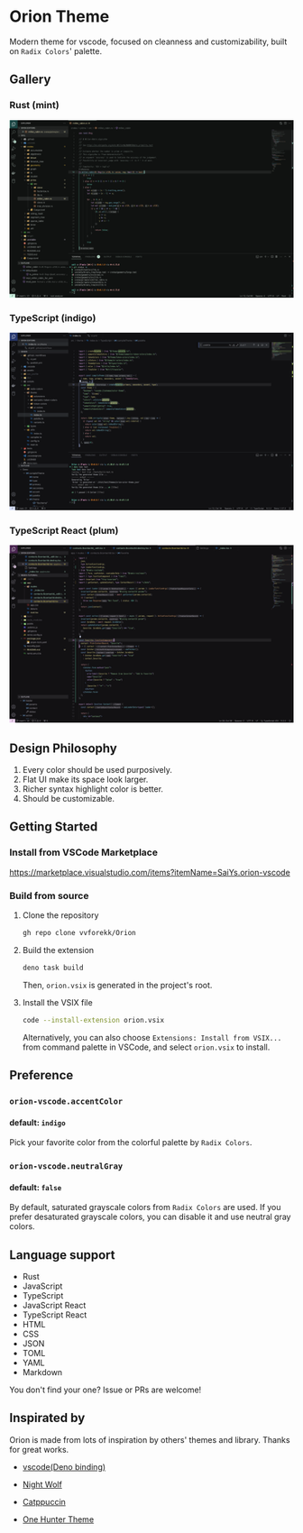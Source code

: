 # Orion Theme

Modern theme for vscode, focused on cleanness and customizability, built on
`Radix Colors`' palette.

## Gallery

### Rust (mint)

![Rust (mint)](assets/screenshots/rust-mint.png)

### TypeScript (indigo)

![TypeScript (indigo)](assets/screenshots/typescript-indigo.png)

### TypeScript React (plum)

![TypeScript React (plum)](assets/screenshots/typescriptreact-plum.png)

## Design Philosophy

1. Every color should be used purposively.
2. Flat UI make its space look larger.
3. Richer syntax highlight color is better.
4. Should be customizable.

## Getting Started

### Install from VSCode Marketplace

https://marketplace.visualstudio.com/items?itemName=SaiYs.orion-vscode

### Build from source

1. Clone the repository

   ```sh
   gh repo clone vvforekk/Orion
   ```

2. Build the extension

   ```sh
   deno task build
   ```

   Then, `orion.vsix` is generated in the project's root.

3. Install the VSIX file

   ```sh
   code --install-extension orion.vsix
   ```

   Alternatively, you can also choose `Extensions: Install from VSIX...` from
   command palette in VSCode, and select `orion.vsix` to install.

## Preference

### `orion-vscode.accentColor`

#### default: `indigo`

Pick your favorite color from the colorful palette by `Radix Colors`.

### `orion-vscode.neutralGray`

#### default: `false`

By default, saturated grayscale colors from `Radix Colors` are used. If you
prefer desaturated grayscale colors, you can disable it and use neutral gray
colors.

## Language support

- Rust
- JavaScript
- TypeScript
- JavaScript React
- TypeScript React
- HTML
- CSS
- JSON
- TOML
- YAML
- Markdown

You don't find your one? Issue or PRs are welcome!

## Inspirated by

Orion is made from lots of inspiration by others' themes and library. Thanks for
great works.

- [vscode(Deno binding)](https://github.com/narumincho/vscode)

- [Night Wolf](https://github.com/mao-santaella-rs/NightWolfTheme)
- [Catppuccin](https://github.com/catppuccin/vscode)
- [One Hunter Theme](https://github.com/Railly/one-hunter-vscode)
